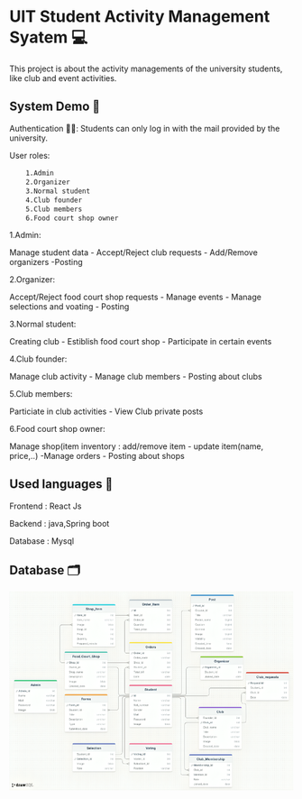 
# UIT Student Activity Management Syatem 💻
This project is about the activity managements of the university students, like club and event activities.



## System Demo 🤖 

Authentication 👨‍💼:
         Students can only log in with the mail      provided by the university.

User roles:

        1.Admin 
        2.Organizer 
        3.Normal student
        4.Club founder
        5.Club members
        6.Food court shop owner

1.Admin:
         
  Manage student data - Accept/Reject club requests - Add/Remove organizers -Posting

2.Organizer: 

Accept/Reject food court shop requests - Manage events - Manage selections and voating - Posting

3.Normal student: 

Creating club - Estiblish food court shop - Participate in certain events

4.Club founder: 

Manage club activity - Manage club members - Posting about clubs

5.Club members: 

Particiate in club activities - View Club private posts

6.Food court shop owner: 

Manage shop(item inventory : add/remove item - update item(name, price,..) -Manage orders - Posting about shops

## Used languages 🍵

Frontend  : React Js

Backend  : java,Spring boot

Database : Mysql

## Database 🗂️

![Result Image](img/Database_Schema.png)
